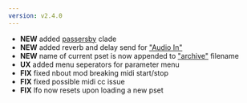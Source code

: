 ```yaml
---
version: v2.4.0
---
```

- **NEW** added [passersby](#passersby) clade
- **NEW** added reverb and delay send for ["Audio In"](#audio-in)
- **NEW** name of current pset is now appended to ["archive"](#archive) filename
- **UX** added menu seperators for parameter menu
- **FIX** fixed nbout mod breaking midi start/stop
- **FIX** fixed possible midi cc issue
- **FIX** lfo now resets upon loading a new pset
